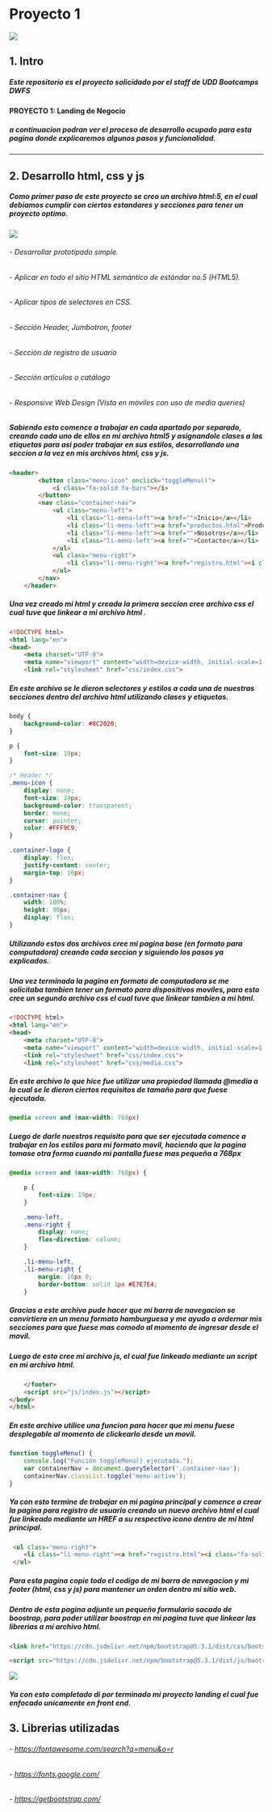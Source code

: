 # Proyecto 1

![](https://media.discordapp.net/attachments/1117631627741384845/1136002963928785049/Diseno_sin_titulo_1.png)

## 1. Intro

##### Este repositorio es el proyecto solicidado por el staff de UDD Bootcamps DWFS
**PROYECTO 1: Landing de Negocio** 
##### a continuacion podran ver el proceso de desarrollo ocupado para esta pagina donde explicaremos algunos pasos y funcionalidad.


------------

## 2. Desarrollo html, css y js

##### Como primer paso de este proyecto se creo un archivo html:5, en el cual debiamos cumplir con ciertos estandares y secciones para tener un proyecto optimo.

![](https://raw.githubusercontent.com/UDDBootcamp/BOOT-M1-SEM4-PROY1/main/demo/layout.png?token=GHSAT0AAAAAACFMATL3RCQ4KG3BTENMQQAEZHVFYJQ)
###### -  Desarrollar prototipado simple.
###### -  Aplicar en todo el sitio HTML semántico de estándar no.5 (HTML5).
###### -  Aplicar tipos de selectores en CSS.
###### -  Sección Header, Jumbotron, footer
###### -  Sección de registro de usuario
###### - Sección artículos o catálogo
###### - Responsive Web Design (Vista en móviles con uso de media queries)



##### Sabiendo esto comence a trabajar en cada apartado por separado, creando cada uno de ellos en mi archivo html5 y asignandole clases a las etiquetas para asi poder trabajar en sus estilos, desarrollando una seccion a la vez en mis archivos html, css y js.
```html
<header>
        <button class="menu-icon" onclick="toggleMenu()">
            <i class="fa-solid fa-bars"></i>
        </button>
        <nav class="container-nav">
            <ul class="menu-left">
                <li class="li-menu-left"><a href="">Inicio</a></li>
                <li class="li-menu-left"><a href="productos.html">Productos</a></li>
                <li class="li-menu-left"><a href="">Nosotros</a></li>
                <li class="li-menu-left"><a href="">Contacto</a></li>
            </ul>
            <ul class="menu-right">
                <li class="li-menu-right"><a href="registro.html"><i class="fa-solid fa-user"></i></a></li>
            </ul>
        </nav>
    </header>
```
##### Una vez creado mi html y creada la primera seccion cree archivo css el cual tuve que linkear a mi archivo html .

```html
<!DOCTYPE html>
<html lang="en">
<head>
    <meta charset="UTF-8">
    <meta name="viewport" content="width=device-width, initial-scale=1.0">
    <link rel="stylesheet" href="css/index.css">

```

##### En este archivo se le dieron selectores y estilos a cada una de nuestras secciones dentro del archivo html utilizando clases y etiquetas.
```css
body {
    background-color: #8C2020;
}

p {
    font-size: 19px;
}

/* Header */
.menu-icon {
    display: none;
    font-size: 24px;
    background-color: transparent;
    border: none;
    cursor: pointer;
    color: #FFF9C9;
}

.container-logo {
    display: flex;
    justify-content: center;
    margin-top: 10px;
}

.container-nav {
    width: 100%;
    height: 90px;
    display: flex;
}
```
##### Utilizando estos dos archivos cree mi pagina base (en formato para computadora) creando cada seccion y siguiendo los pasos ya explicados. 
##### Una vez terminada la pagina en formato de computadora se me solicitaba tambien tener un formato para dispositivos moviles, para esto cree un segundo archivo css el cual tuve que linkear tambien a mi html.
```html
<!DOCTYPE html>
<html lang="en">
<head>
    <meta charset="UTF-8">
    <meta name="viewport" content="width=device-width, initial-scale=1.0">
    <link rel="stylesheet" href="css/index.css">
    <link rel="stylesheet" href="css/media.css">
```
##### En este archivo lo que hice fue utilizar una propiedad llamada @media a la cual se le dieron ciertos requisitos de tamaño para que fuese ejecutada.

```css
@media screen and (max-width: 768px) 
```

##### Luego de darle nuestros requisito para que ser ejecutada comence a trabajar en los estilos para mi formato movil, haciendo que la pagina tomase otra forma cuando mi pantalla fuese mas pequeña a 768px

```css
@media screen and (max-width: 768px) {

    p {
        font-size: 19px;
    }

    .menu-left,
    .menu-right {
        display: none;
        flex-direction: column;
    }

    .li-menu-left,
    .li-menu-right {
        margin: 10px 0;
        border-bottom: solid 1px #E7E7E4;
    }

```
##### Gracias a este archivo pude hacer que mi barra de navegacion se convirtiera en un menu formato hamburguesa y me ayudo a ordernar mis secciones para que fuese mas comodo al momento de ingresar desde el movil.

##### Luego de esto cree mi archivo js, el cual fue linkeado mediante un script en mi archivo html.
```html
    </footer>
    <script src="js/index.js"></script>
</body>
</html>
```
##### En este archivo utilice una funcion para hacer que mi menu fuese desplegable al momento de clickearlo desde un movil.
```javascript
function toggleMenu() {
    console.log("Función toggleMenu() ejecutada.");
    var containerNav = document.querySelector('.container-nav');
    containerNav.classList.toggle('menu-active');
}
```
##### Ya con esto termine de trabajar en mi pagina principal y comence a crear la pagina para registro de usuario creando un nuevo archivo html el cual fue linkeado mediante un HREF a su respectivo icono dentro de mi html principal.
```html
 <ul class="menu-right">
    <li class="li-menu-right"><a href="registro.html"><i class="fa-solid fa-user"></i></a></li>
 </ul>
```
##### Para esta pagina copie todo el codigo de mi barra de navegacion y mi footer (html, css y js) para mantener un orden dentro mi sitio web.
##### Dentro de esta pagina adjunte un pequeño formulario sacado de boostrap, para poder utilizar boostrap en mi pagina tuve que linkear las librerias a mi archivo html.
```html
<link href="https://cdn.jsdelivr.net/npm/bootstrap@5.3.1/dist/css/bootstrap.min.css" rel="stylesheet" integrity="sha384-4bw+/aepP/YC94hEpVNVgiZdgIC5+VKNBQNGCHeKRQN+PtmoHDEXuppvnDJzQIu9" crossorigin="anonymous">

<script src="https://cdn.jsdelivr.net/npm/bootstrap@5.3.1/dist/js/bootstrap.bundle.min.js" integrity="sha384-HwwvtgBNo3bZJJLYd8oVXjrBZt8cqVSpeBNS5n7C8IVInixGAoxmnlMuBnhbgrkm" crossorigin="anonymous"></script>

```
![](https://scontent.xx.fbcdn.net/v/t1.15752-9/372419919_1031233591647883_6495145689122495544_n.png?stp=dst-png_p403x403&_nc_cat=105&ccb=1-7&_nc_sid=aee45a&_nc_ohc=MEnAaHXU_34AX_1ga0j&_nc_ad=z-m&_nc_cid=0&_nc_ht=scontent.xx&oh=03_AdQyp8hr5bRu8T8lJFZaSJRXtxIL87hIOqc-ODjpjTw2qQ&oe=651CC26C)

##### Ya con esto completado di por terminado mi proyecto landing el cual fue enfocado unicamente en front end.

## 3. Librerias utilizadas

###### - https://fontawesome.com/search?q=menu&o=r
###### - https://fonts.google.com/
###### - https://getbootstrap.com/

